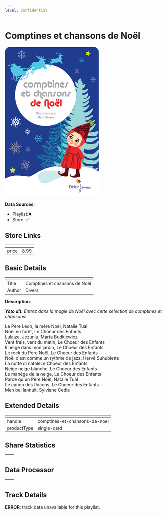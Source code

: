 ```yaml
---
level: confidential
---
```

# Comptines et chansons de Noël

![card_[b5E3Z].png](../../img/cards/card_[b5E3Z].png)

**Data Sources**: 

- Playlist:❌
- Store: ✅


## Store Links

| <!-- --> | <!-- --> |
| - | - |
| price | 8.99 |


## Basic Details

| <!-- --> | <!-- --> |
| - | - |
| Title | Comptines et chansons de Noël |
| Author | Divers |

**Description**:

_**Yoto dit:** Entrez dans la magie de Noël avec cette sélection de comptines et chansons!_  

Le Père Léon, la mère Noël, Natalie Tual  
Noël en forêt, Le Choeur des Enfants  
Lulajze, Jezuniu, Marta Budkiewicz  
Vent frais, vent du matin, Le Choeur des Enfants  
Il neige dans mon jardin, Le Choeur des Enfants  
Le rock du Père Noël, Le Choeur des Enfants  
Noël c'est comme un rythme de jazz, Hervé Suhubiette  
La notte di nataleLe Choeur des Enfants  
Neige neige blanche, Le Choeur des Enfants  
Le manège de la neige, Le Choeur des Enfants  
Parce qu'un Père Noël, Natalie Tual  
Le canon des flocons, Le Choeur des Enfants  
Men bel lannuit, Sylviane Cedia


## Extended Details

| <!-- --> | <!-- --> |
| - | - |
| handle | comptines-et-chansons-de-noel |
| productType | single-card |


## Share Statistics

| <!-- --> | <!-- --> |
| - | - |


## Data Processor

| <!-- --> | <!-- --> |
| - | - |


## Track Details

**ERROR**: track data unavailable for this playlist.
